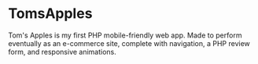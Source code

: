 # TomsApples
Tom's Apples is my first PHP mobile-friendly web app.  Made to perform eventually as an e-commerce site, complete with navigation, a PHP review form, and responsive animations.

